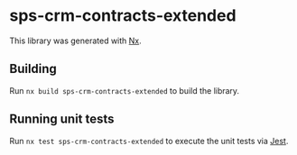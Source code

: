 # sps-crm-contracts-extended

This library was generated with [Nx](https://nx.dev).

## Building

Run `nx build sps-crm-contracts-extended` to build the library.

## Running unit tests

Run `nx test sps-crm-contracts-extended` to execute the unit tests via [Jest](https://jestjs.io).
